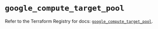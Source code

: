 # `google_compute_target_pool`

Refer to the Terraform Registry for docs: [`google_compute_target_pool`](https://registry.terraform.io/providers/hashicorp/google/6.32.0/docs/resources/compute_target_pool).
